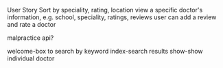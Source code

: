 User Story
Sort by speciality, rating, location
view a specific doctor's information, e.g. school, speciality, ratings, reviews
user can add a review and rate a doctor

malpractice api?

welcome-box to search by keyword
index-search results
show-show individual doctor

